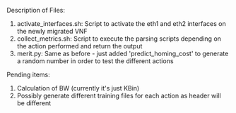 Description of Files:

1. activate_interfaces.sh: Script to activate the eth1 and eth2 interfaces on the newly migrated VNF
2. collect_metrics.sh: Script to execute the parsing scripts depending on the action performed and return the output
3. merit.py: Same as before - just added 'predict_homing_cost' to generate a random number in order to test the different actions

Pending items:
1. Calculation of BW (currently it's just KBin)
2. Possibly generate different training files for each action as header will be different
